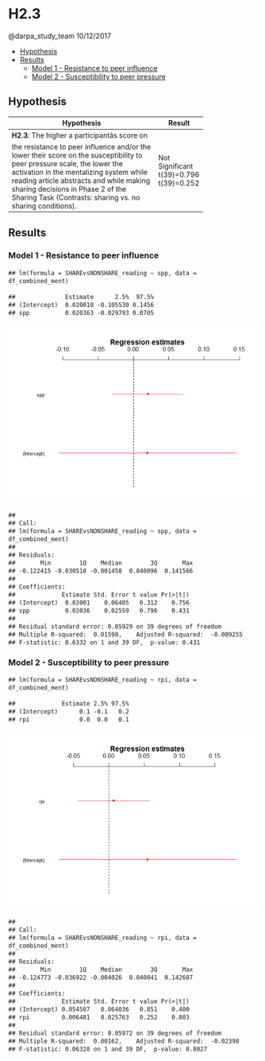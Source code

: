 H2.3
================
@darpa\_study\_team
10/12/2017

-   [Hypothesis](#hypothesis)
-   [Results](#results)
    -   [Model 1 - Resistance to peer influence](#model-1---resistance-to-peer-influence)
    -   [Model 2 - Susceptibility to peer pressure](#model-2---susceptibility-to-peer-pressure)

Hypothesis
----------

<table style="width:78%;">
<colgroup>
<col width="72%" />
<col width="5%" />
</colgroup>
<thead>
<tr class="header">
<th>Hypothesis</th>
<th>Result</th>
</tr>
</thead>
<tbody>
<tr class="odd">
<td><strong>H2.3</strong>: The higher a participantâs score on the resistance to peer influence and/or the lower their score on the susceptibility to peer pressure scale, the lower the activation in the mentalizing system while reading article abstracts and while making sharing decisions in Phase 2 of the Sharing Task (Contrasts: sharing vs. no sharing conditions).</td>
<td>Not Significant t(39)=0.796 t(39)=0.252</td>
</tr>
</tbody>
</table>

Results
-------

### Model 1 - Resistance to peer influence

    ## lm(formula = SHAREvsNONSHARE_reading ~ spp, data = df_combined_ment)

    ##              Estimate      2.5%  97.5%
    ## (Intercept)  0.020010 -0.105530 0.1456
    ## spp          0.020363 -0.029793 0.0705

![](H2.3_files/figure-markdown_github/unnamed-chunk-6-1.png)

    ## 
    ## Call:
    ## lm(formula = SHAREvsNONSHARE_reading ~ spp, data = df_combined_ment)
    ## 
    ## Residuals:
    ##       Min        1Q    Median        3Q       Max 
    ## -0.122415 -0.030518 -0.001458  0.040096  0.141566 
    ## 
    ## Coefficients:
    ##             Estimate Std. Error t value Pr(>|t|)
    ## (Intercept)  0.02001    0.06405   0.312    0.756
    ## spp          0.02036    0.02559   0.796    0.431
    ## 
    ## Residual standard error: 0.05929 on 39 degrees of freedom
    ## Multiple R-squared:  0.01598,    Adjusted R-squared:  -0.009255 
    ## F-statistic: 0.6332 on 1 and 39 DF,  p-value: 0.431

### Model 2 - Susceptibility to peer pressure

    ## lm(formula = SHAREvsNONSHARE_reading ~ rpi, data = df_combined_ment)

    ##             Estimate 2.5% 97.5%
    ## (Intercept)      0.1 -0.1   0.2
    ## rpi              0.0  0.0   0.1

![](H2.3_files/figure-markdown_github/unnamed-chunk-9-1.png)

    ## 
    ## Call:
    ## lm(formula = SHAREvsNONSHARE_reading ~ rpi, data = df_combined_ment)
    ## 
    ## Residuals:
    ##       Min        1Q    Median        3Q       Max 
    ## -0.124773 -0.036922 -0.004026  0.040041  0.142607 
    ## 
    ## Coefficients:
    ##             Estimate Std. Error t value Pr(>|t|)
    ## (Intercept) 0.054507   0.064036   0.851    0.400
    ## rpi         0.006481   0.025763   0.252    0.803
    ## 
    ## Residual standard error: 0.05972 on 39 degrees of freedom
    ## Multiple R-squared:  0.00162,    Adjusted R-squared:  -0.02398 
    ## F-statistic: 0.06328 on 1 and 39 DF,  p-value: 0.8027
